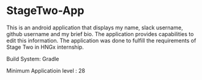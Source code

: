 # StageTwo-App
This is an android application that displays my name, slack username, github username and my brief bio. The application provides capabilities to edit this information.
The application was done to fulfill the requirements of Stage Two in HNGx internship.

Build System: Gradle

Minimum Applicatioin level : 28

